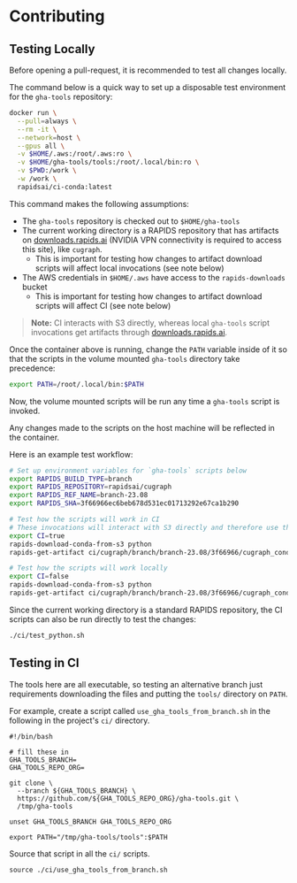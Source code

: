 # Contributing

## Testing Locally

Before opening a pull-request, it is recommended to test all changes locally.

The command below is a quick way to set up a disposable test environment for the `gha-tools` repository:

```sh
docker run \
  --pull=always \
  --rm -it \
  --network=host \
  --gpus all \
  -v $HOME/.aws:/root/.aws:ro \
  -v $HOME/gha-tools/tools:/root/.local/bin:ro \
  -v $PWD:/work \
  -w /work \
  rapidsai/ci-conda:latest
```

This command makes the following assumptions:

- The `gha-tools` repository is checked out to `$HOME/gha-tools`
- The current working directory is a RAPIDS repository that has artifacts on [downloads.rapids.ai](https://downloads.rapids.ai) (NVIDIA VPN connectivity is required to access this site), like `cugraph`.
  - This is important for testing how changes to artifact download scripts will affect local invocations (see note below)
- The AWS credentials in `$HOME/.aws` have access to the `rapids-downloads` bucket
  - This is important for testing how changes to artifact download scripts will affect CI (see note below)

> **Note:** CI interacts with S3 directly, whereas local `gha-tools` script invocations get artifacts through [downloads.rapids.ai](https://downloads.rapids.ai).

Once the container above is running, change the `PATH` variable inside of it so that the scripts in the volume mounted `gha-tools` directory take precedence:

```sh
export PATH=/root/.local/bin:$PATH
```

Now, the volume mounted scripts will be run any time a `gha-tools` script is invoked.

Any changes made to the scripts on the host machine will be reflected in the container.

Here is an example test workflow:

```sh
# Set up environment variables for `gha-tools` scripts below
export RAPIDS_BUILD_TYPE=branch
export RAPIDS_REPOSITORY=rapidsai/cugraph
export RAPIDS_REF_NAME=branch-23.08
export RAPIDS_SHA=3f66966ec6beb678d531ec01713292e67ca1b290

# Test how the scripts will work in CI
# These invocations will interact with S3 directly and therefore use the AWS credentials that were volume mounted in
export CI=true
rapids-download-conda-from-s3 python
rapids-get-artifact ci/cugraph/branch/branch-23.08/3f66966/cugraph_conda_python_cuda11_310_aarch64.tar.gz

# Test how the scripts will work locally
export CI=false
rapids-download-conda-from-s3 python
rapids-get-artifact ci/cugraph/branch/branch-23.08/3f66966/cugraph_conda_python_cuda11_310_aarch64.tar.gz
```

Since the current working directory is a standard RAPIDS repository, the CI scripts can also be run directly to test the changes:

```sh
./ci/test_python.sh
```

## Testing in CI

The tools here are all executable, so testing an alternative branch just requirements downloading
the files and putting the `tools/` directory on `PATH`.

For example, create a script called `use_gha_tools_from_branch.sh` in the following in the project's `ci/` directory.

```shell
#!/bin/bash

# fill these in
GHA_TOOLS_BRANCH=
GHA_TOOLS_REPO_ORG=

git clone \
  --branch ${GHA_TOOLS_BRANCH} \
  https://github.com/${GHA_TOOLS_REPO_ORG}/gha-tools.git \
  /tmp/gha-tools

unset GHA_TOOLS_BRANCH GHA_TOOLS_REPO_ORG

export PATH="/tmp/gha-tools/tools":$PATH
```

Source that script in all the `ci/` scripts.

```shell
source ./ci/use_gha_tools_from_branch.sh
```
